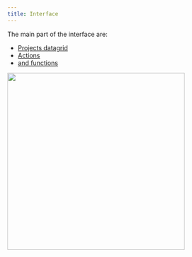 ```yaml
---
title: Interface
---
```


The main part of the interface are:
<ul>
<li><a href="/project">Projects datagrid</a></li>
<li><a href = "/actions-grid">Actions</a></li>
<li><a href = "/functions-grid">and functions</a></li>
</ul>
<img src="sites/default/files/interface.jpg" width="400px">